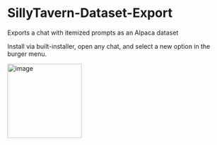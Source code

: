# SillyTavern-Dataset-Export
Exports a chat with itemized prompts as an Alpaca dataset

Install via built-installer, open any chat, and select a new option in the burger menu.

<img width="168" alt="image" src="https://github.com/Cohee1207/SillyTavern-Dataset-Export/assets/18619528/8f74efaf-6fe8-4885-b444-5ecc0dae75bc">
